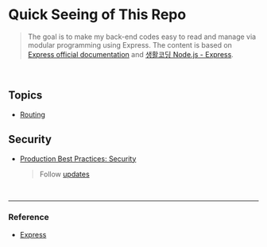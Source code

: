 # Quick Seeing of This Repo

> The goal is to make my back-end codes easy to read and manage via modular programming using Express. The content is based on [Express official documentation](https://expressjs.com/) and [생활코딩 Node.js - Express](https://opentutorials.org/course/3370).

<br>

## Topics

- [Routing](https://github.com/estellechoi/express-js-tutorials/blob/master/doc/routing.md)

## Security

- [Production Best Practices: Security](https://expressjs.com/en/advanced/best-practice-security.html)
  > Follow [updates](https://expressjs.com/en/advanced/security-updates.html)

<br>

---

### Reference

- [Express](https://expressjs.com/)
